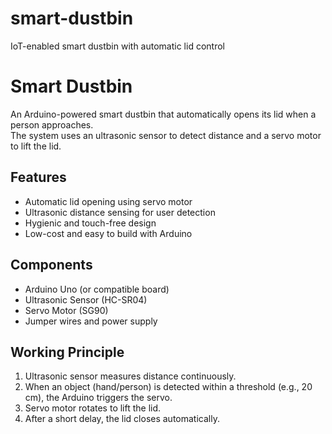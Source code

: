 # smart-dustbin
IoT-enabled smart dustbin with automatic lid control
# Smart Dustbin 

An Arduino-powered smart dustbin that automatically opens its lid when a person approaches.  
The system uses an ultrasonic sensor to detect distance and a servo motor to lift the lid.  

## Features
- Automatic lid opening using servo motor
- Ultrasonic distance sensing for user detection
- Hygienic and touch-free design
- Low-cost and easy to build with Arduino

## Components
- Arduino Uno (or compatible board)
- Ultrasonic Sensor (HC-SR04)
- Servo Motor (SG90)
- Jumper wires and power supply

## Working Principle
1. Ultrasonic sensor measures distance continuously.  
2. When an object (hand/person) is detected within a threshold (e.g., 20 cm), the Arduino triggers the servo.  
3. Servo motor rotates to lift the lid.  
4. After a short delay, the lid closes automatically.  



